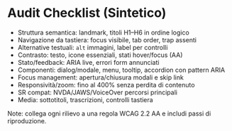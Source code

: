 # Audit Checklist (Sintetico)

- Struttura semantica: landmark, titoli H1–H6 in ordine logico
- Navigazione da tastiera: focus visibile, tab order, trap assenti
- Alternative testuali: `alt` immagini, label per controlli
- Contrasto: testo, icone essenziali, stati hover/focus (AA)
- Stato/feedback: ARIA live, errori form annunciati
- Componenti: dialog/modale, menu, tooltip, accordion con pattern ARIA
- Focus management: apertura/chiusura modali e skip link
- Responsività/zoom: fino al 400% senza perdita di contenuto
- SR compat: NVDA/JAWS/VoiceOver percorsi principali
- Media: sottotitoli, trascrizioni, controlli tastiera

Note: collega ogni rilievo a una regola WCAG 2.2 AA e includi passi di riproduzione.
